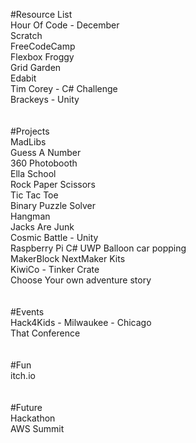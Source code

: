 #Resource List</br>
Hour Of Code - December</br>
Scratch</br>
FreeCodeCamp</br>
Flexbox Froggy</br>
Grid Garden</br>
Edabit</br>
Tim Corey - C# Challenge</br>
Brackeys - Unity</br>
</br>
</br>
#Projects</br>
MadLibs</br>
Guess A Number</br>
360 Photobooth</br>
Ella School</br>
Rock Paper Scissors</br>
Tic Tac Toe</br>
Binary Puzzle Solver</br>
Hangman</br>
Jacks Are Junk</br>
Cosmic Battle - Unity</br>
Raspberry Pi C# UWP Balloon car popping</br>
MakerBlock NextMaker Kits</br>
KiwiCo - Tinker Crate</br>
Choose Your own adventure story</br>
</br>
</br>
#Events</br>
Hack4Kids - Milwaukee - Chicago</br>
That Conference</br>
</br>
</br>
#Fun</br>
itch.io</br>
</br>
</br>
#Future</br>
Hackathon</br>
AWS Summit</br>